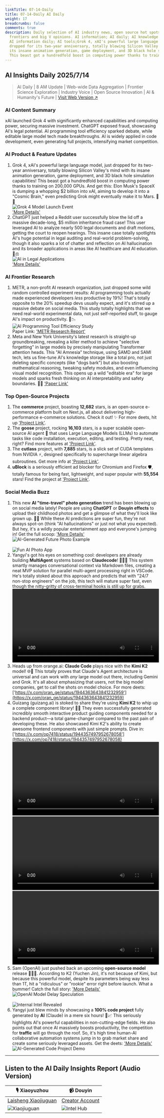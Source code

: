 ```yaml
---
linkTitle: 07-14-Daily
title: 07-14-Daily AI Daily
weight: 17
breadcrumbs: false
comments: true
description: Daily selection of AI industry news, open source hot spots, academic
  frontiers and big V opinions. AI information; AI daily; AI knowledge base; AI tutorials;
  AI information daily; AI tools;Grok 4, xAI's powerful large language model, just
  dropped for its two-year anniversary, totally blowing Silicon Valley's mind with
  its insane animation generation, game deployment, and 3D black hole simulation capabilities!
  This beast got a hundredfold boost in computing power thanks to training ...
---
```

## AI Insights Daily 2025/7/14

> AI Daily | 8 AM Update | Web-wide Data Aggregation | Frontier Science Exploration | Industry Voice | Open Source Innovation | AI & Humanity's Future | [Visit Web Version ↗️](https://ai.hubtoday.app/)

### AI Content Summary

xAI launched Grok 4 with significantly enhanced capabilities and computing power, securing massive investment.
ChatGPT exposed fraud, showcasing AI's legal potential. AI programming tool efficiency sparked debate, while editable large model tech made breakthroughs.
AI is widely applied in code development, even generating full projects, intensifying market competition.

### AI Product & Feature Updates
1. Grok 4, xAI's powerful large language model, just dropped for its two-year anniversary, totally blowing Silicon Valley's mind with its insane animation generation, game deployment, and 3D black hole simulation capabilities! This beast got a hundredfold boost in computing power thanks to training on 200,000 GPUs. And get this: Elon Musk's SpaceX is dumping a whopping $2 billion into xAI, aiming to develop it into a "Cosmic Brain," even predicting Grok might eventually make it to Mars. 🚀👾
    <br/> ![Grok 4 Model Launch Event](https://cdn.jsdmirror.com/gh/justlovemaki/imagehub@main/images/2025/07/news_01k0264zgse2w8swhpffenh5fw.avif) <br/>
    ['More Details'](https://mp.weixin.qq.com/s?__biz=MzI3MTA0MTk1MA==&mid=2652609087&idx=1&sn=0417e70d99c452b888aa3261787c217d)
2. ChatGPT just helped a Reddit user successfully blow the lid off a massive decade-long, $5 million inheritance fraud case! This user leveraged AI to analyze nearly 500 legal documents and draft motions, getting the court to reopen hearings. This insane case totally spotlights AI's huge potential in legal auditing and real-world problem-solving, though it also sparks a lot of chatter and reflection on AI hallucination and its broader applications in areas like AI healthcare and AI education. 🤯⚖️
    <br/> ![AI in Legal Applications](https://cdn.jsdmirror.com/gh/justlovemaki/imagehub@main/images/2025/07/news_01k02650vvebk9ytxkfq3v0xxn.avif) <br/>
    ['More Details'](https://mp.weixin.qq.com/s?__biz=MzIzNjc1NzUzMw==&mid=2247809745&idx=1&sn=2d6dfbbd344b99dd527ed2896ee39c55)

### AI Frontier Research
1. METR, a non-profit AI research organization, just dropped some wild random controlled experiment results: AI programming tools actually made experienced developers *less* productive by 19%! That's totally opposite to the 20% speedup devs usually expect, and it's stirred up a massive debate on social media. This study totally highlights that we need real-world experimental data, not just self-reported stuff, to gauge AI's impact on productivity. 🤯📉
    <br/> ![AI Programming Tool Efficiency Study](https://cdn.jsdmirror.com/gh/justlovemaki/imagehub@main/images/2025/07/news_01k02652sdfwe9qkxz3qdn94jn.avif) <br/>
    Paper Link: ['METR Research Report'](https://www.jiqizhixin.com/articles/2025-07-13-3)
2. Meta and New York University's latest research is straight-up groundbreaking, revealing a killer method to achieve "selective forgetting" in large models by precisely manipulating Transformer attention heads. This "AI Amnesia" technique, using SAMD and SAMI tech, lets us fine-tune AI's knowledge storage like a total pro, not just deleting specific concepts (like "dogs bark") but also boosting mathematical reasoning, tweaking safety modules, and even influencing visual model recognition. This opens up a wild "editable era" for large models and sparks fresh thinking on AI interpretability and safety boundaries. 🧠✨
    ['Paper Link'](https://www.arxiv.org/pdf/2506.17052)

### Top Open-Source Projects
1. The **commerce** project, boasting **12,682** stars, is an open-source e-commerce platform built on Next.js, all about delivering high-performance e-commerce solutions. Check it out! ✨ For more deets, hit up ['Project Link'](https://github.com/vercel/commerce).
2. The **goose** project, rocking **16,103** stars, is a super scalable open-source AI agent 🤖 that uses Large Language Models (LLMs) to automate tasks like code installation, execution, editing, and testing. Pretty neat, right? Find more features at ['Project Link'](https://github.com/block/goose).
3. The **cutlass** project, with **7,885** stars, is a slick set of CUDA templates from NVIDIA ⚡, designed specifically to supercharge linear algebra subroutines. Get more info at ['Project Link'](https://github.com/NVIDIA/cutlass).
4. **uBlock** is a seriously efficient ad blocker for Chromium and Firefox 🛡️, totally famous for being fast, lightweight, and super popular with **55,554** stars! Find the project at ['Project Link'](https://github.com/gorhill/uBlock).

### Social Media Buzz
1. This new **AI "time-travel" photo generation** trend has been blowing up on social media lately! People are using **ChatGPT** or **Douyin effects** to upload their childhood photos and get a glimpse of what they'll look like grown up. 🤳🔮 While these AI predictions are super fun, they're not always spot-on (think "AI hallucinations" or just not what you expected). But hey, it's a wildly popular entertainment app and everyone's jumping in! Get the full scoop: ['More Details'](https://mp.weixin.qq.com/s?__biz=MzIzNjc1NzUzMw==&mid=2247809745&idx=3&sn=b455da483fad293e9d2d03420bd824ee)
    <br/> ![AI-Generated Future Photo Example](https://cdn.jsdmirror.com/gh/justlovemaki/imagehub@main/images/2025/07/news_01k02654g3esa95v0j85r2pqfm.avif) <br/>
    <br/> ![Fun AI Photo App](https://cdn.jsdmirror.com/gh/justlovemaki/imagehub@main/images/2025/07/news_01k026568qfpy8x8pa9zk2rp13.avif) <br/>
2. Yangyi's got his eyes on something cool: developers are already building **MultiAgent** systems based on **Claudecode**! 👨‍💻🔗 This system smartly manages conversational context via Markdown files, creating a neat MVP solution for parallel multi-agent processing right in VSCode. He's totally stoked about this approach and predicts that with "24/7 non-stop engineers" on the job, this tech will mature super fast, even though the nitty-gritty of cross-terminal hooks is still up for grabs.
    <video src="https://video.twimg.com/amplify_video/1944391220429774848/vid/avc1/720x1278/6kwmHQRYTz9RcIkt.mp4?tag=14" controls="controls" width="100%"></video>
3. Heads up from orange.ai: **Claude Code** plays nice with the **Kimi K2** model! 🌐🤝 This totally proves that Claude's Agent architecture is universal and can work with *any* large model out there, including Gemini and Grok. It's all about emphasizing that users, not the big model companies, get to call the shots on model choice. For more deets: ['https://x.com/oran_ge/status/1944363643841232959'](https://x.com/oran_ge/status/1944363643841232959)
4. Guizang (guizang.ai) is stoked to share they're using **Kimi K2** to whip up a complete component library! 🥳🎉 They even successfully generated incredibly smooth interactive product guiding components needed for a backend product—a total game-changer compared to the past pain of developing these. He also showcased Kimi K2's ability to create awesome frontend components with just simple prompts. Dive in: ['https://x.com/op7418/status/1944357497952678058'](https://x.com/op7418/status/1944357497952678058)
    <video src="https://cdn.jsdmirror.com/gh/justlovemaki/imagehub@main/images/2025/07/news_01k0265apbepq80ske6cw13dke.mp4" controls="controls" width="100%"></video>
    <video src="https://cdn.jsdmirror.com/gh/justlovemaki/imagehub@main/images/2025/07/news_01k0265ez2fhdaefrr0q637b8c.mp4" controls="controls" width="100%"></video>
    <video src="https://cdn.jsdmirror.com/gh/justlovemaki/imagehub@main/images/2025/07/news_01k0265pg2fj5vg82myj37zc8j.mp4" controls="controls" width="100%"></video>
5. Sam (OpenAI) just pushed back an upcoming **open-source model** release 😮‍💨🤫. According to K2 (Yuchen Jin), it's not because of Kimi, but because this powerful model, despite its parameters being way less than 1T, hit a "ridiculous" or "rookie" error right before launch. What a bummer! Catch the full story: ['More Details'](https://x.com/op7418/status/1944254013408784624)
    <br/> ![OpenAI Model Delay Speculation](https://cdn.jsdmirror.com/gh/justlovemaki/imagehub@main/images/2025/07/news_01k0265teeehgb6gxxt9bsw290.avif) <br/>
    <br/> ![Internal Intel Revealed](https://cdn.jsdmirror.com/gh/justlovemaki/imagehub@main/images/2025/07/news_01k0265xjjfr5rfambxmamwfmp.avif) <br/>
6. Yangyi just blew minds by showcasing a **100% code project** fully generated by **AI** (Claude) in a mere six hours! 🤖📈 This seriously highlights AI's powerful capabilities in non-cutting-edge fields. He also points out that once AI massively boosts productivity, the competition for **traffic** will go through the roof. So, it's high time human-AI collaborative automation systems jump in to grab market share and create some seriously leveraged assets. Get the deets: ['More Details'](https://x.com/Yangyixxxx/status/1944252584950374435)
    <br/> ![AI-Generated Code Project Demo](https://cdn.jsdmirror.com/gh/justlovemaki/imagehub@main/images/2025/07/news_01k026617xeqz9ez7n4xe18p5a.avif) <br/>

---

## **Listen to the AI Daily Insights Report (Audio Version)**

| 🎙️ **Xiaoyuzhou** | 📹 **Douyin** |
| --- | --- |
| [Laisheng Xiaojiuguan](https://www.xiaoyuzhoufm.com/podcast/683c62b7c1ca9cf575a5030e) | [Creator Account](https://www.douyin.com/user/MS4wLjABAAAAwpwqPQlu38sO38VyWgw9ZjDEnN4bMR5j8x111UxpseHR9DpB6-CveI5KRXOWuFwG)|
| ![Xiaojiuguan](https://cdn.jsdmirror.com/gh/justlovemaki/imagehub@main/logo/f959f7984e9163fc50d3941d79a7f262.md.png) | ![Intel Hub](https://cdn.jsdmirror.com/gh/justlovemaki/imagehub@main/logo/7fc30805eeb831e1e2baa3a240683ca3.md.png) |